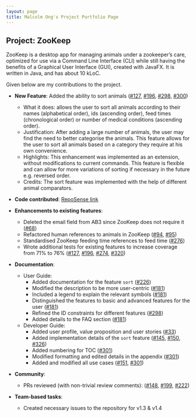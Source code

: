 ```yaml
---
layout: page
title: Malcolm Ong's Project Portfolio Page
---
```


## Project: ZooKeep

ZooKeep is a desktop app for managing animals under a zookeeper’s care, optimized for use via a Command Line Interface (CLI) while still having the benefits of a Graphical User Interface (GUI), created with JavaFX. It is written in Java, and has about 10 kLoC.

Given below are my contributions to the project.

* **New Feature**: Added the ability to sort animals ([\#127](https://github.com/AY2021S1-CS2103T-W15-4/tp/pull/127), [\#196](https://github.com/AY2021S1-CS2103T-W15-4/tp/pull/196), [\#298](https://github.com/AY2021S1-CS2103T-W15-4/tp/pull/298), [\#300](https://github.com/AY2021S1-CS2103T-W15-4/tp/pull/300))
  * What it does: allows the user to sort all animals according to their names (alphabetical order), ids (ascending order), feed times (chronological order) or number of medical conditions (ascending order).
  * Justification: After adding a large number of animals, the user may find the need to better categorise the animals. This feature allows for the user to sort all animals based on a category they require at his own convenience.
  * Highlights: This enhancement was implemented as an extension, without modifications to current commands. This feature is flexible and can allow for more variations of sorting if necessary in the future e.g. reversed order.
  * Credits: The sort feature was implemented with the help of different animal comparators.

* **Code contributed**: [RepoSense link](https://nus-cs2103-ay2021s1.github.io/tp-dashboard/#breakdown=true&search=m0nggh)

* **Enhancements to existing features**:
  * Deleted the email field from AB3 since ZooKeep does not require it ([\#68](https://github.com/AY2021S1-CS2103T-W15-4/tp/pull/68))
  * Refactored human references to animals in ZooKeep ([\#94](https://github.com/AY2021S1-CS2103T-W15-4/tp/pull/94), [\#95](https://github.com/AY2021S1-CS2103T-W15-4/tp/pull/95))
  * Standardised ZooKeep feeding time references to feed time ([\#276](https://github.com/AY2021S1-CS2103T-W15-4/tp/pull/276))
  * Wrote additional tests for existing features to increase coverage from 71% to 76% ([\#127](https://github.com/AY2021S1-CS2103T-W15-4/tp/pull/127), [\#196](https://github.com/AY2021S1-CS2103T-W15-4/tp/pull/196), [\#274](https://github.com/AY2021S1-CS2103T-W15-4/tp/pull/274), [\#320](https://github.com/AY2021S1-CS2103T-W15-4/tp/pull/320))

* **Documentation**:
  * User Guide:
    * Added documentation for the feature `sort` ([\#226](https://github.com/AY2021S1-CS2103T-W15-4/tp/pull/226))
    * Modified the description to be more user-centric ([\#181](https://github.com/AY2021S1-CS2103T-W15-4/tp/pull/181))
    * Included a legend to explain the relevant symbols ([\#181](https://github.com/AY2021S1-CS2103T-W15-4/tp/pull/181))
    * Distinguished the features to basic and advanced features for the user ([\#181](https://github.com/AY2021S1-CS2103T-W15-4/tp/pull/181))
    * Refined the ID constraints for different features ([\#298](https://github.com/AY2021S1-CS2103T-W15-4/tp/pull/298))
    * Added details to the FAQ section ([\#181](https://github.com/AY2021S1-CS2103T-W15-4/tp/pull/181))
  * Developer Guide:
    * Added user profile, value proposition and user stories ([\#33](https://github.com/AY2021S1-CS2103T-W15-4/tp/pull/33))
    * Added implementation details of the `sort` feature ([\#145](https://github.com/AY2021S1-CS2103T-W15-4/tp/pull/145), [\#150](https://github.com/AY2021S1-CS2103T-W15-4/tp/pull/150), [\#326](https://github.com/AY2021S1-CS2103T-W15-4/tp/pull/326))
    * Added numbering for TOC ([\#301](https://github.com/AY2021S1-CS2103T-W15-4/tp/pull/301))
    * Modified formatting and edited details in the appendix ([\#301](https://github.com/AY2021S1-CS2103T-W15-4/tp/pull/301))
    * Added and modified all use cases ([\#151](https://github.com/AY2021S1-CS2103T-W15-4/tp/pull/151), [\#301](https://github.com/AY2021S1-CS2103T-W15-4/tp/pull/301))

* **Community**:
  * PRs reviewed (with non-trivial review comments): ([\#148](https://github.com/AY2021S1-CS2103T-W15-4/tp/pull/148), [\#199](https://github.com/AY2021S1-CS2103T-W15-4/tp/pull/199), [\#222](https://github.com/AY2021S1-CS2103T-W15-4/tp/pull/222))

* **Team-based tasks**:
  * Created necessary issues to the repository for v1.3 & v1.4
